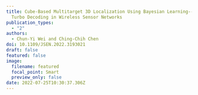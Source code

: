 ```yaml
---
title: Cube-Based Multitarget 3D Localization Using Bayesian Learning--Based
  Turbo Decoding in Wireless Sensor Networks
publication_types:
  - "2"
authors:
  - Chun-Yi Wei and Ching-Chih Chen
doi: 10.1109/JSEN.2022.3193021
draft: false
featured: false
image:
  filename: featured
  focal_point: Smart
  preview_only: false
date: 2022-07-25T10:30:37.306Z
---
```

